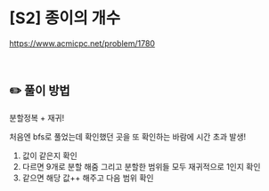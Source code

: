 # [S2] 종이의 개수

https://www.acmicpc.net/problem/1780

</br>

## ✏️ 풀이 방법
분할정복 + 재귀!

처음엔 bfs로 풀었는데 확인했던 곳을 또 확인하는 바람에 시간 초과 발생!

1. 값이 같은지 확인
2. 다르면 9개로 분할 해줌 그리고 분할한 범위들 모두 재귀적으로 1인지 확인
3. 같으면 해당 값++ 해주고 다음 범위 확인

<br/>

